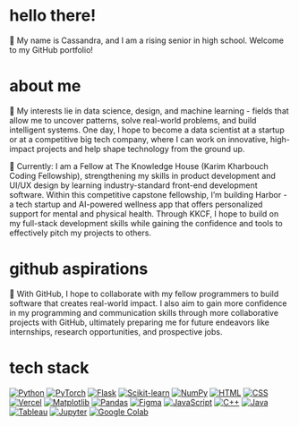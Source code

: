 # hello there!
🐚 My name is Cassandra, and I am a rising senior in high school. Welcome to my GitHub portfolio!

# about me
🤍 My interests lie in data science, design, and machine learning - fields that allow me to uncover patterns, solve real-world problems, and build intelligent systems. One day, I hope to become a data scientist at a startup or at a competitive big tech company, where I can work on innovative, high-impact projects and help shape technology from the ground up. 

🌊 Currently: I am a Fellow at The Knowledge House (Karim Kharbouch Coding Fellowship), strengthening my skills in product development and UI/UX design by learning industry-standard front-end development software. Within this competitive capstone fellowship, I’m building Harbor - a tech startup and AI-powered wellness app that offers personalized support for mental and physical health. Through KKCF, I hope to build on my full-stack development skills while gaining the confidence and tools to effectively pitch my projects to others. 

# github aspirations
🥥 With GitHub, I hope to collaborate with my fellow programmers to build software that creates real-world impact. I also aim to gain more confidence in my programming and communication skills through more collaborative projects with GitHub, ultimately preparing me for future endeavors like internships, research opportunities, and prospective jobs.

# tech stack
[![Python](https://img.shields.io/badge/python-262e36?style=for-the-badge&logo=python&logoColor=white)](#)
[![PyTorch](https://img.shields.io/badge/pytorch-262e36?style=for-the-badge&logo=pytorch&logoColor=white)](#)
[![Flask](https://img.shields.io/badge/flask-262e36?style=for-the-badge&logo=flask&logoColor=white)](#)
[![Scikit-learn](https://img.shields.io/badge/scikit--learn-262e36?style=for-the-badge&logo=scikitlearn&logoColor=white)](#)
[![NumPy](https://img.shields.io/badge/numpy-262e36?style=for-the-badge&logo=numpy&logoColor=white)](#)
[![HTML](https://img.shields.io/badge/html5-262e36?style=for-the-badge&logo=html5&logoColor=white)](#)
[![CSS](https://img.shields.io/badge/css3-262e36?style=for-the-badge&logo=css3&logoColor=white)](#)
[![Vercel](https://img.shields.io/badge/vercel-262e36?style=for-the-badge&logo=vercel&logoColor=white)](#)
[![Matplotlib](https://img.shields.io/badge/matplotlib-262e36?style=for-the-badge&logo=plotly&logoColor=white)](#)
[![Pandas](https://img.shields.io/badge/pandas-262e36?style=for-the-badge&logo=pandas&logoColor=white)](#)
[![Figma](https://img.shields.io/badge/figma-262e36?style=for-the-badge&logo=figma&logoColor=white)](#)
[![JavaScript](https://img.shields.io/badge/javascript-262e36?style=for-the-badge&logo=javascript&logoColor=white)](#)
[![C++](https://img.shields.io/badge/c++-262e36?style=for-the-badge&logo=c%2B%2B&logoColor=white)](#)
[![Java](https://img.shields.io/badge/java-262e36?style=for-the-badge&logo=java&logoColor=white)](#)
[![Tableau](https://img.shields.io/badge/tableau-262e36?style=for-the-badge&logo=tableau&logoColor=white)](#)
[![Jupyter](https://img.shields.io/badge/jupyter-262e36?style=for-the-badge&logo=jupyter&logoColor=white)](#)
[![Google Colab](https://img.shields.io/badge/google%20colab-262e36?style=for-the-badge&logo=googlecolab&logoColor=white)](#)
